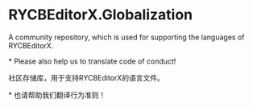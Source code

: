 # RYCBEditorX.Globalization
A community repository, which is used for supporting the languages of RYCBEditorX.

\* Please also help us to translate code of conduct!

社区存储库，用于支持RYCBEditorX的语言文件。

\* 也请帮助我们翻译行为准则！
